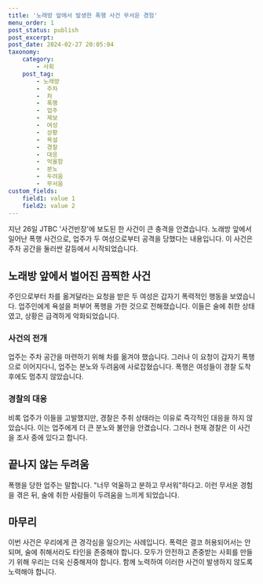 ```yaml
---
title: '노래방 앞에서 발생한 폭행 사건 무서운 경험'
menu_order: 1
post_status: publish
post_excerpt: 
post_date: 2024-02-27 20:05:04
taxonomy:
    category:
        - 사회
    post_tag:
        - 노래방
        -  주차
        -  차
        -  폭행
        -  업주
        -  제보
        -  여성
        -  상황
        -  욕설
        -  경찰
        -  대응
        -  억울함
        -  분노
        -  두려움
        -  무서움
custom_fields:
    field1: value 1
    field2: value 2
---
```


지난 26일 JTBC '사건반장'에 보도된 한 사건이 큰 충격을 안겼습니다. 노래방 앞에서 일어난 폭행 사건으로, 업주가 두 여성으로부터 공격을 당했다는 내용입니다. 이 사건은 주차 공간을 둘러싼 갈등에서 시작되었습니다.
## 노래방 앞에서 벌어진 끔찍한 사건
주인으로부터 차를 옮겨달라는 요청을 받은 두 여성은 갑자기 폭력적인 행동을 보였습니다. 업주인에게 욕설을 퍼부어 폭행을 가한 것으로 전해졌습니다. 이들은 술에 취한 상태였고, 상황은 급격하게 악화되었습니다.
### 사건의 전개
업주는 주차 공간을 마련하기 위해 차를 옮겨야 했습니다. 그러나 이 요청이 갑자기 폭행으로 이어지다니, 업주는 분노와 두려움에 사로잡혔습니다. 폭행은 여성들이 경찰 도착 후에도 멈추지 않았습니다.
### 경찰의 대응
비록 업주가 이들을 고발했지만, 경찰은 주취 상태라는 이유로 즉각적인 대응을 하지 않았습니다. 이는 업주에게 더 큰 분노와 불안을 안겼습니다. 그러나 현재 경찰은 이 사건을 조사 중에 있다고 합니다.
## 끝나지 않는 두려움
폭행을 당한 업주는 말합니다. "너무 억울하고 분하고 무서워"하다고. 이런 무서운 경험을 겪은 뒤, 술에 취한 사람들이 두려움을 느끼게 되었습니다.
## 마무리
이번 사건은 우리에게 큰 경각심을 일으키는 사례입니다. 폭력은 결코 허용되어서는 안 되며, 술에 취해서라도 타인을 존중해야 합니다. 모두가 안전하고 존중받는 사회를 만들기 위해 우리는 더욱 신중해져야 합니다. 함께 노력하여 이러한 사건이 발생하지 않도록 노력해야 합니다.
